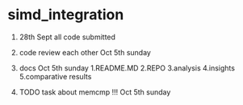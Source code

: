 # simd_integration




1. 28th Sept all code submitted

2. code review each other Oct 5th sunday

3. docs   Oct 5th sunday
     1.README.MD
     2.REPO
     3.analysis
     4.insights
     5.comparative results

4. TODO task about memcmp !!! Oct 5th sunday
